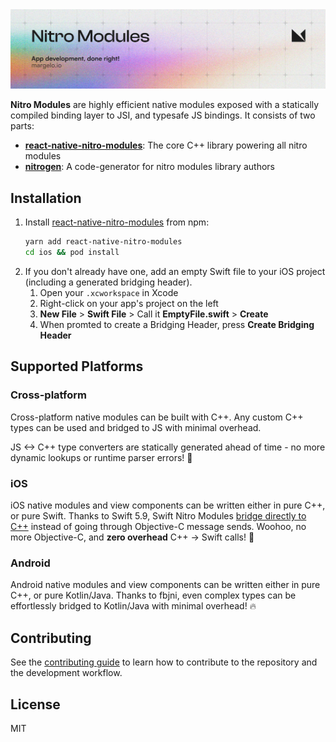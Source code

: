 <a href="https://margelo.io">
  <picture>
    <source media="(prefers-color-scheme: dark)" srcset="./docs/img/banner-nitro-modules-dark.png" />
    <source media="(prefers-color-scheme: light)" srcset="./docs/img/banner-nitro-modules-light.png" />
    <img alt="Nitro Modules" src="./docs/img/banner-nitro-modules-light.png" />
  </picture>
</a>

<br />

**Nitro Modules** are highly efficient native modules exposed with a statically compiled binding layer to JSI, and typesafe JS bindings.
It consists of two parts:

- [**react-native-nitro-modules**](packages/react-native-nitro-modules): The core C++ library powering all nitro modules
- [**nitrogen**](packages/nitro-codegen): A code-generator for nitro modules library authors

## Installation

1. Install [react-native-nitro-modules](https://npmjs.org/react-native-nitro-modules) from npm:
    ```sh
    yarn add react-native-nitro-modules
    cd ios && pod install
    ```
2. If you don't already have one, add an empty Swift file to your iOS project (including a generated bridging header).
    1. Open your `.xcworkspace` in Xcode
    2. Right-click on your app's project on the left
    3. **New File** > **Swift File** > Call it **EmptyFile.swift** > **Create**
    4. When promted to create a Bridging Header, press **Create Bridging Header**

## Supported Platforms

### Cross-platform

Cross-platform native modules can be built with C++.
Any custom C++ types can be used and bridged to JS with minimal overhead.

JS <-> C++ type converters are statically generated ahead of time - no more dynamic lookups or runtime parser errors! 🥳

### iOS

iOS native modules and view components can be written either in pure C++, or pure Swift.
Thanks to Swift 5.9, Swift Nitro Modules [bridge directly to C++](https://www.swift.org/documentation/cxx-interop/) instead of going through Objective-C message sends. Woohoo, no more Objective-C, and **zero overhead** C++ -> Swift calls! 🥳

### Android

Android native modules and view components can be written either in pure C++, or pure Kotlin/Java.
Thanks to fbjni, even complex types can be effortlessly bridged to Kotlin/Java with minimal overhead! 🔥

## Contributing

See the [contributing guide](CONTRIBUTING.md) to learn how to contribute to the repository and the development workflow.

## License

MIT
